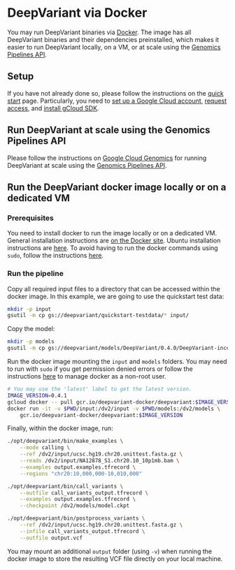 # DeepVariant via Docker

You may run DeepVariant binaries via [Docker](http://www.docker.com). The image
has all DeepVariant binaries and their dependencies preinstalled, which makes it
easier to run DeepVariant locally, on a VM, or at scale using the
[Genomics Pipelines API](https://cloud.google.com/genomics/v1alpha2/pipelines).

## Setup

If you have not already done so, please follow the instructions on the
[quick start](deepvariant-quick-start.md) page. Particularly, you need to
[set up a Google Cloud account](deepvariant-quick-start.md#set_up_a_google_cloud_account),
[request access](deepvariant-quick-start.md#request_access_to_our_shared_cloud_storage_bucket),
and [install gCloud SDK](deepvariant-quick-start.md#install_the_google_cloud_sdk).

## Run DeepVariant at scale using the Genomics Pipelines API

Please follow the instructions on
[Google Cloud Genomics](https://cloud.google.com/genomics/deepvariant)
for running DeepVariant at scale using the
[Genomics Pipelines API](https://cloud.google.com/genomics/v1alpha2/pipelines).

## Run the DeepVariant docker image locally or on a dedicated VM

### Prerequisites

You need to install docker to run the image locally or on a dedicated VM.
General installation instructions are
[on the Docker site](https://docs.docker.com/installation/). Ubuntu installation
instructions are
[here](https://docs.docker.com/engine/installation/linux/docker-ce/ubuntu/#install-using-the-repository).
To avoid having to run the docker commands using `sudo`, follow the instructions
[here](https://docs.docker.com/engine/installation/linux/linux-postinstall/#manage-docker-as-a-non-root-user).

### Run the pipeline

Copy all required input files to a directory that can be accessed within the
docker image. In this example, we are going to use the quickstart test data:

```bash
mkdir -p input
gsutil -m cp gs://deepvariant/quickstart-testdata/* input/
```

Copy the model:

```bash
mkdir -p models
gsutil -m cp gs://deepvariant/models/DeepVariant/0.4.0/DeepVariant-inception_v3-0.4.0+cl-174375304.data-wgs_standard/* models/
```

Run the docker image mounting the `input` and `models` folders. You may need
to run with `sudo` if you get permission denied errors or follow the
instructions
[here](https://docs.docker.com/engine/installation/linux/linux-postinstall/#manage-docker-as-a-non-root-user)
to manage docker as a non-root user.

```bash
# You may use the 'latest' label to get the latest version.
IMAGE_VERSION=0.4.1
gcloud docker -- pull gcr.io/deepvariant-docker/deepvariant:$IMAGE_VERSION
docker run -it -v $PWD/input:/dv2/input -v $PWD/models:/dv2/models \
    gcr.io/deepvariant-docker/deepvariant:$IMAGE_VERSION
```

Finally, within the docker image, run:

```bash
./opt/deepvariant/bin/make_examples \
    --mode calling \
    --ref /dv2/input/ucsc.hg19.chr20.unittest.fasta.gz \
    --reads /dv2/input/NA12878_S1.chr20.10_10p1mb.bam \
    --examples output.examples.tfrecord \
    --regions "chr20:10,000,000-10,010,000"

./opt/deepvariant/bin/call_variants \
    --outfile call_variants_output.tfrecord \
    --examples output.examples.tfrecord \
    --checkpoint /dv2/models/model.ckpt

./opt/deepvariant/bin/postprocess_variants \
    --ref /dv2/input/ucsc.hg19.chr20.unittest.fasta.gz \
    --infile call_variants_output.tfrecord \
    --outfile output.vcf
```

You may mount an additional `output` folder (using `-v`) when running the docker
image to store the resulting VCF file directly on your local machine.
